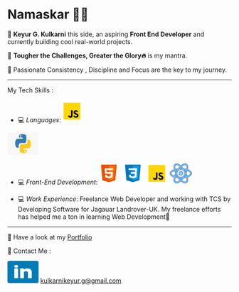 # Namaskar 🙏🏼

📌 **Keyur G. Kulkarni** this side, an aspiring **Front End Developer** and currently building cool real-world projects.

📌 **Tougher the Challenges, Greater the Glory🔥** is my mantra.

📌 Passionate Consistency , Discipline and Focus are the key to my journey.

---

My Tech Skills :

- 💻 _Languages_:<img src='https://github.com/KeyurGK/images/blob/main/javascript.png' width='50' height='50'>
<img src='https://github.com/KeyurGK/images/blob/main/python.jpg' width='70' height='50'>

- 💻 _Front-End Development_:<img src='https://github.com/KeyurGK/images/blob/main/html.png' width='50' height='50'> <img src='https://github.com/KeyurGK/images/blob/main/css.png' width='50' height='50'> <img src='https://github.com/KeyurGK/images/blob/main/javascript.png' width='50' height='50'> <img src='https://github.com/KeyurGK/images/blob/main/react.png' width='50' height='50'>

- 💻 _Work Experience_: Freelance Web Developer and working with TCS by Developing Software for Jagauar Landrover-UK. My freelance efforts has helped me a ton in learning Web Development🚀

---

📌 Have a look at my [Portfolio]('keyurgk.vercel.app')

📌 Contact Me :

<a href='https://www.linkedin.com/in/keyur-g-kulkarni-273072237/'><img src='https://github.com/KeyurGK/images/blob/main/linkedin.png' width='70' height='50'></a>
kulkarnikeyur.g@gmail.com
